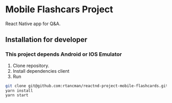 # Mobile Flashcars Project

React Native app for Q&A.

## Installation for developer
### This project depends Android or IOS Emulator

1. Clone repository.
2. Install dependencies client
3. Run

```sh
git clone git@github.com:rtancman/reactnd-project-mobile-flashcards.git
yarn install
yarn start
```